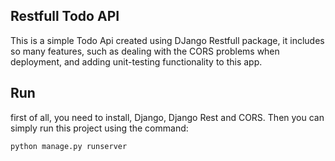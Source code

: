 ## Restfull Todo API
This is a simple Todo Api created using DJango Restfull package, it includes so many features, such as dealing with the CORS problems when deployment, and adding unit-testing functionality to this app.

## Run
first of all, you need to install, Django, Django Rest and CORS.
Then you can simply run this project using the command:

```bash
python manage.py runserver
```
